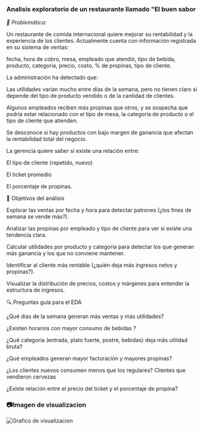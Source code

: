 ### Analisis exploratorio de un restaurante llamado "El buen sabor
*🏪 Problemática:*

Un restaurante de comida internacional quiere mejorar su rentabilidad y la experiencia de los clientes. Actualmente cuenta con información registrada en su sistema de ventas:

fecha, hora de cobro, mesa, empleado que atendió, tipo de bebida, producto, categoría, precio, costo, % de propinas, tipo de cliente.

La administración ha detectado que:

Las utilidades varían mucho entre días de la semana, pero no tienen claro si depende del tipo de producto vendido o de la cantidad de clientes.

Algunos empleados reciben más propinas que otros, y se sospecha que podría estar relacionado con el tipo de mesa, la categoría de producto o el tipo de cliente que atienden.

Se desconoce si hay productos con bajo margen de ganancia que afectan la rentabilidad total del negocio.

La gerencia quiere saber si existe una relación entre:

El tipo de cliente (repetido, nuevo)

El ticket promedio

El porcentaje de propinas.

🎯 Objetivos del análisis

Explorar las ventas por fecha y hora para detectar patrones (¿los fines de semana se vende más?).

Analizar las propinas por empleado y tipo de cliente para ver si existe una tendencia clara.

Calcular utilidades por producto y categoría para detectar los que generan más ganancia y los que no conviene mantener.

Identificar al cliente más rentable (¿quién deja más ingresos netos y propinas?).

Visualizar la distribución de precios, costos y márgenes para entender la estructura de ingresos.

🔍 Preguntas guía para el EDA

¿Qué días de la semana generan más ventas y más utilidades?

¿Existen horarios con mayor consumo de bebidas ?

¿Qué categoría (entrada, plato fuerte, postre, bebidas) deja más utilidad bruta?

¿Qué empleados generan mayor facturación y mayores propinas?

¿Los clientes nuevos consumen menos que los regulares? Clientes que vendieron cervezas

¿Existe relación entre el precio del ticket y el porcentaje de propina?

### 📷Imagen de visualizacion
![Grafico de visualizacion](imagen\img.png)

